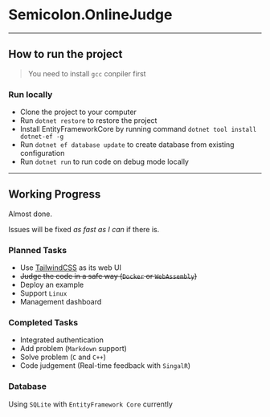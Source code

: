 # Semicolon.OnlineJudge

---

## How to run the project

> You need to install `gcc` conpiler first

### Run locally

- Clone the project to your computer
- Run `dotnet restore` to restore the project
- Install EntityFrameworkCore by running command `dotnet tool install dotnet-ef -g`
- Run `dotnet ef database update` to create database from existing configuration
- Run `dotnet run` to run code on debug mode locally

---

## Working Progress

Almost done. 

Issues will be fixed *as fast as I can* if there is.

### Planned Tasks

- Use [TailwindCSS](https://github.com/tailwindlabs/tailwindcss) as its web UI
- ~~Judge the code in a safe way (`Docker` or `WebAssembly`)~~
- Deploy an example
- Support `Linux`
- Management dashboard

### Completed Tasks

- Integrated authentication
- Add problem (`Markdown` support)
- Solve problem (`C` and `C++`)
- Code judgement (Real-time feedback with `SingalR`)

### Database

Using `SQLite` with `EntityFramework Core` currently
